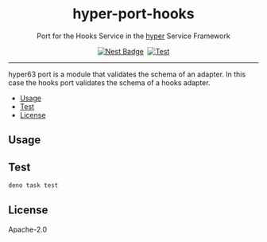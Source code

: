 <h1 align="center">hyper-port-hooks</h1>
<p align="center">Port for the Hooks Service in the <a href="https://hyper.io/">hyper</a> Service Framework</p>
</p>
<p align="center">
  <a href="https://nest.land/package/hyper-port-hooks"><img src="https://nest.land/badge.svg" alt="Nest Badge" /></a>
  <a href="https://jsr.io/@hyper63/port-hooks"><img src="https://jsr.io/badges/@hyper63/port-hooks" alt="" /></a>
  <a href="https://github.com/hyper63/hyper63/actions/workflows/port-hooks.yml"><img src="https://github.com/hyper63/hyper63/actions/workflows/port-hooks.yml/badge.svg" alt="Test" /></a>
</p>

---

hyper63 port is a module that validates the schema of an adapter. In this case the hooks port
validates the schema of a hooks adapter.

<!-- toc -->

- [Usage](#usage)
- [Test](#test)
- [License](#license)

<!-- tocstop -->

## Usage

## Test

```sh
deno task test
```

## License

Apache-2.0
